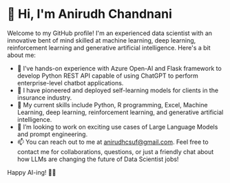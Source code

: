 # 👋 Hi, I'm Anirudh Chandnani

Welcome to my GitHub profile! I'm an experienced  data scientist with an innovative bent of mind skilled at machine learning, deep learning, reinforcement learning and generative artificial intelligence.
Here's a bit about me:

- 👀 I’ve hands-on experience with Azure Open-AI and Flask framework to develop Python REST API capable of using ChatGPT to perform enterprise-level chatbot applications.
- 🧠 I have pioneered and deployed self-learning models for clients in the insurance industry.
- 🌱 My current skills include Python, R programming, Excel, Machine Learning, deep learning, reinforcement learning, and generative artificial intelligence.
- 💞️ I’m looking to work on exciting use cases of Large Language Models and prompt engineering. 
- 📫 You can reach out to me at anirudhcsuf@gmail.com. Feel free to contact me for collaborations, questions, or just a friendly chat about how LLMs are changing the future of Data Scientist jobs!

Happy AI-ing! 🚀🚀
